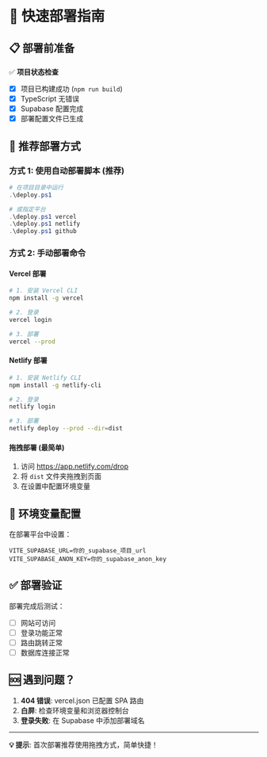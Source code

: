 # 🚀 快速部署指南

## 📋 部署前准备

✅ **项目状态检查**
- [x] 项目已构建成功 (`npm run build`)
- [x] TypeScript 无错误
- [x] Supabase 配置完成
- [x] 部署配置文件已生成

## 🎯 推荐部署方式

### 方式 1: 使用自动部署脚本 (推荐)

```powershell
# 在项目目录中运行
.\deploy.ps1

# 或指定平台
.\deploy.ps1 vercel
.\deploy.ps1 netlify
.\deploy.ps1 github
```

### 方式 2: 手动部署命令

#### Vercel 部署
```bash
# 1. 安装 Vercel CLI
npm install -g vercel

# 2. 登录
vercel login

# 3. 部署
vercel --prod
```

#### Netlify 部署
```bash
# 1. 安装 Netlify CLI
npm install -g netlify-cli

# 2. 登录
netlify login

# 3. 部署
netlify deploy --prod --dir=dist
```

#### 拖拽部署 (最简单)
1. 访问 https://app.netlify.com/drop
2. 将 `dist` 文件夹拖拽到页面
3. 在设置中配置环境变量

## 🔑 环境变量配置

在部署平台中设置：
```
VITE_SUPABASE_URL=你的_supabase_项目_url
VITE_SUPABASE_ANON_KEY=你的_supabase_anon_key
```

## ✅ 部署验证

部署完成后测试：
- [ ] 网站可访问
- [ ] 登录功能正常
- [ ] 路由跳转正常
- [ ] 数据库连接正常

## 🆘 遇到问题？

1. **404 错误**: vercel.json 已配置 SPA 路由
2. **白屏**: 检查环境变量和浏览器控制台
3. **登录失败**: 在 Supabase 中添加部署域名

---

**💡 提示**: 首次部署推荐使用拖拽方式，简单快捷！